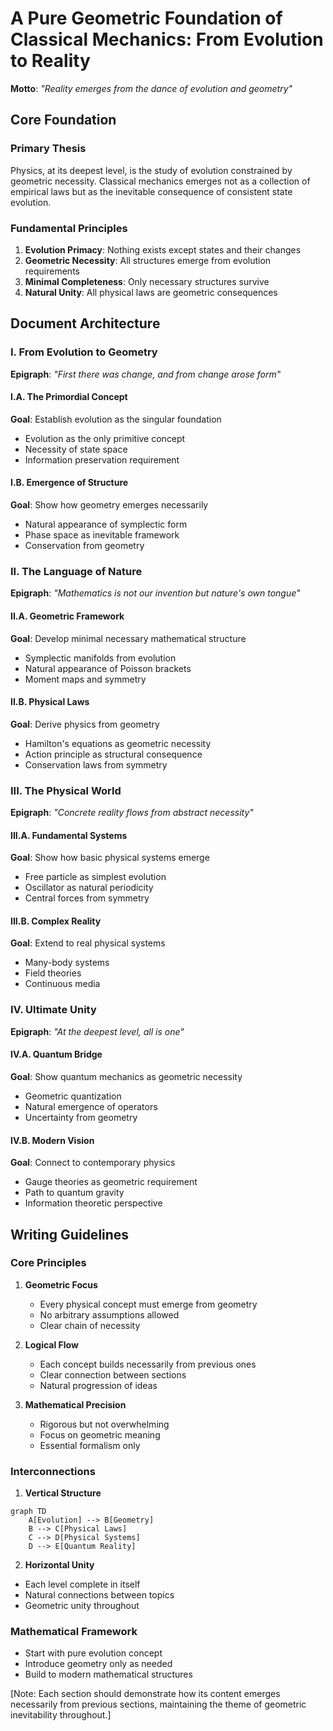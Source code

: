 # A Pure Geometric Foundation of Classical Mechanics: From Evolution to Reality

**Motto**: *"Reality emerges from the dance of evolution and geometry"*

## Core Foundation

### Primary Thesis
Physics, at its deepest level, is the study of evolution constrained by geometric necessity. Classical mechanics emerges not as a collection of empirical laws but as the inevitable consequence of consistent state evolution.

### Fundamental Principles
1. **Evolution Primacy**: Nothing exists except states and their changes
2. **Geometric Necessity**: All structures emerge from evolution requirements
3. **Minimal Completeness**: Only necessary structures survive
4. **Natural Unity**: All physical laws are geometric consequences

## Document Architecture

### I. From Evolution to Geometry
**Epigraph**: *"First there was change, and from change arose form"*

#### I.A. The Primordial Concept
**Goal**: Establish evolution as the singular foundation
- Evolution as the only primitive concept
- Necessity of state space
- Information preservation requirement

#### I.B. Emergence of Structure
**Goal**: Show how geometry emerges necessarily
- Natural appearance of symplectic form
- Phase space as inevitable framework
- Conservation from geometry

### II. The Language of Nature
**Epigraph**: *"Mathematics is not our invention but nature's own tongue"*

#### II.A. Geometric Framework
**Goal**: Develop minimal necessary mathematical structure
- Symplectic manifolds from evolution
- Natural appearance of Poisson brackets
- Moment maps and symmetry

#### II.B. Physical Laws
**Goal**: Derive physics from geometry
- Hamilton's equations as geometric necessity
- Action principle as structural consequence
- Conservation laws from symmetry

### III. The Physical World
**Epigraph**: *"Concrete reality flows from abstract necessity"*

#### III.A. Fundamental Systems
**Goal**: Show how basic physical systems emerge
- Free particle as simplest evolution
- Oscillator as natural periodicity
- Central forces from symmetry

#### III.B. Complex Reality
**Goal**: Extend to real physical systems
- Many-body systems
- Field theories
- Continuous media

### IV. Ultimate Unity
**Epigraph**: *"At the deepest level, all is one"*

#### IV.A. Quantum Bridge
**Goal**: Show quantum mechanics as geometric necessity
- Geometric quantization
- Natural emergence of operators
- Uncertainty from geometry

#### IV.B. Modern Vision
**Goal**: Connect to contemporary physics
- Gauge theories as geometric requirement
- Path to quantum gravity
- Information theoretic perspective

## Writing Guidelines

### Core Principles
1. **Geometric Focus**
   - Every physical concept must emerge from geometry
   - No arbitrary assumptions allowed
   - Clear chain of necessity

2. **Logical Flow**
   - Each concept builds necessarily from previous ones
   - Clear connection between sections
   - Natural progression of ideas

3. **Mathematical Precision**
   - Rigorous but not overwhelming
   - Focus on geometric meaning
   - Essential formalism only

### Interconnections

1. **Vertical Structure**
```mermaid
graph TD
    A[Evolution] --> B[Geometry]
    B --> C[Physical Laws]
    C --> D[Physical Systems]
    D --> E[Quantum Reality]
```

2. **Horizontal Unity**
- Each level complete in itself
- Natural connections between topics
- Geometric unity throughout

### Mathematical Framework
- Start with pure evolution concept
- Introduce geometry only as needed
- Build to modern mathematical structures

[Note: Each section should demonstrate how its content emerges necessarily from previous sections, maintaining the theme of geometric inevitability throughout.]




